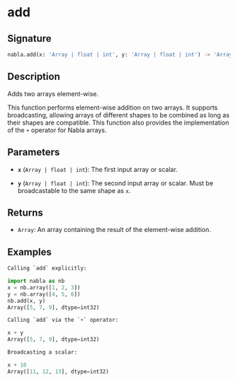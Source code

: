 # add

## Signature

```python
nabla.add(x: 'Array | float | int', y: 'Array | float | int') -> 'Array'
```

## Description

Adds two arrays element-wise.

This function performs element-wise addition on two arrays. It supports
broadcasting, allowing arrays of different shapes to be combined as long
as their shapes are compatible. This function also provides the
implementation of the `+` operator for Nabla arrays.

## Parameters

- **`x`** (`Array | float | int`): The first input array or scalar.

- **`y`** (`Array | float | int`): The second input array or scalar. Must be broadcastable to the same shape as `x`.

## Returns

- `Array`: An array containing the result of the element-wise addition.

## Examples

```python
Calling `add` explicitly:

import nabla as nb
x = nb.array([1, 2, 3])
y = nb.array([4, 5, 6])
nb.add(x, y)
Array([5, 7, 9], dtype=int32)

Calling `add` via the `+` operator:

x + y
Array([5, 7, 9], dtype=int32)

Broadcasting a scalar:

x + 10
Array([11, 12, 13], dtype=int32)
```
